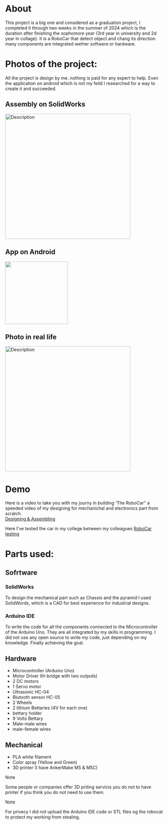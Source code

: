 # About
This project is a big one and considered as a graduation project, I completed it through two weeks in the summer of 2024 which is the duration after finishing the sophomore year (3rd year in university and 2d year in collage). it is a RoboCar that detect object and chang its direction. many components are integrated wether softwere or hardware. 


# Photos of the project: 
All the project is design by me. nothing is paid for any expert to help. Even the application on android which is not my feild I researched for a way to create it and succeeded. 

## Assembly on SolidWorks

<img src="https://github.com/user-attachments/assets/70f8b83a-d069-4fcc-81b0-c0703d7fbdd0" alt="Description" width="400">


## App on Android
<img src="https://github.com/user-attachments/assets/1f24cfb2-f0c3-4e62-9d7d-61fb97f33c62" width="200">



## Photo in real life 
<img src="https://github.com/user-attachments/assets/46f681d7-ae8e-48e8-87a2-502369331b32" alt="Description" width="400">



# Demo
Here is a video to take you with my journy in building 'The RoboCar" a speeded video of my designing for mechanichal and electronics part from scratch.<br>
[Designing & Assembling](https://x.com/englayan22/status/1828775173195219093/video/1)


Here I've tested the car in my college between my colleagues 
[RoboCar testing](https://x.com/englayan22/status/1828775173195219093/video/2)




# Parts used:
 
## Sofrtware 
### SolidWorks
To design the mechanical part such as Chassis and the pyramid I used SolidWords, which is a CAD for best experience for industrial designs. 
### Arduino IDE
To write the code for all the components connected to the Microcontroller of the Arduino Uno. They are all integrated by my skills in programming. I did not use any open source to write my code, just depending on my knowledge. Finally achieving the goal.

## Hardware
- Microcontroller (Arduino Uno)
- Motor Driver (H-bridge with two outputs)
- 2 DC motors
- 1 Servo motor
- Ultrasonic HC-04
- Blutooth sensor HC-05
- 2 Wheels
- 2 lithium Bettaries (4V for each one)
- bettary holder
- 9 Volts Bettary
- Male-male wires
- male-female wires

## Mechanical
- PLA white filament
- Color spray (Yellow and Green)
- 3D printer (I have AnkerMake M5 & M5C)
> [!NOTE]
> Some people or companies offer 3D priting servicis you do not to have printer if you think you do not need to use them.


>[!NOTE]
> For privecy I did not upload the Arduino IDE code or STL files og the robocat to protect my working from stealing. 

